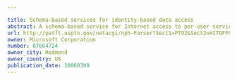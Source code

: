 ```yaml
---

title: Schema-based services for identity-based data access
abstract: A schema-based service for Internet access to per-user services data, wherein access to data is based on each user's identity. The service includes a schema that defines rules and a structure for each user's data, and also includes methods that provide access to the data in a defined way. The services schema thus corresponds to a logical document containing the data for each user. The user manipulates (e.g., reads or writes) data in the logical document by data access requests through defined methods. In one implementation, the services schemas are arranged as XML documents, and the services provide methods that control access to the data based on the requesting user's identification, defined role and scope for that role. In this way, data can be accessed by its owner, and shared to an extent determined by the owner.
url: http://patft.uspto.gov/netacgi/nph-Parser?Sect1=PTO2&Sect2=HITOFF&p=1&u=%2Fnetahtml%2FPTO%2Fsearch-adv.htm&r=1&f=G&l=50&d=PALL&S1=07664724&OS=07664724&RS=07664724
owner: Microsoft Corporation
number: 07664724
owner_city: Redmond
owner_country: US
publication_date: 20060309
---
```

